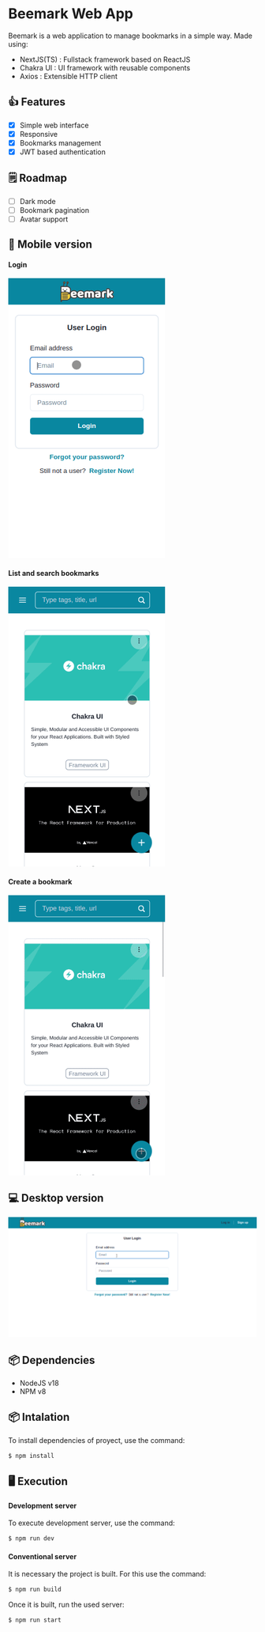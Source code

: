 # Beemark Web App

Beemark is a web application to manage bookmarks in a simple way.
Made using:

- NextJS(TS) : Fullstack framework based on ReactJS
- Chakra UI : UI framework with reusable components
- Axios : Extensible HTTP client

## 👍 Features

- [x] Simple web interface
- [x] Responsive
- [x] Bookmarks management
- [x] JWT based authentication

## 🗒 Roadmap

- [ ] Dark mode
- [ ] Bookmark pagination
- [ ] Avatar support

## 📱 Mobile version

#### Login

![](./docs/login.gif)

#### List and search bookmarks

![](./docs/list-and-search.gif)

#### Create a bookmark

![](./docs/create.gif)

## 💻 Desktop version

![](./docs/desktop.gif)

## 📦 Dependencies

- NodeJS v18
- NPM v8

## 📦 Intalation

To install dependencies of proyect, use the command:

```bash
$ npm install
```

## 🖥 Execution

#### Development server

To execute development server, use the command:

```bash
$ npm run dev
```

#### Conventional server

It is necessary the project is built.
For this use the command:

```bash
$ npm run build
```

Once it is built, run the used server:

```bash
$ npm run start
```
